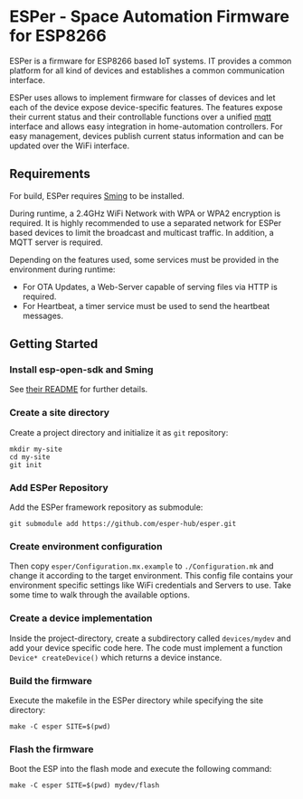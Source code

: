 # ESPer - Space Automation Firmware for ESP8266

ESPer is a firmware for ESP8266 based IoT systems.
IT provides a common platform for all kind of devices and establishes a common communication interface.

ESPer uses allows to implement firmware for classes of devices and let each of the device expose device-specific features.
The features expose their current status and their controllable functions over a unified [mqtt](http://mqtt.org/) interface and allows easy integration in home-automation controllers.
For easy management, devices publish current status information and can be updated over the WiFi interface.


## Requirements

For build, ESPer requires [Sming](https://github.com/SmingHub/Sming) to be installed.

During runtime, a 2.4GHz WiFi Network with WPA or WPA2 encryption is required.
It is highly recommended to use a separated network for ESPer based devices to limit the broadcast and multicast traffic.
In addition, a MQTT server is required.

Depending on the features used, some services must be provided in the environment during runtime:
* For OTA Updates, a Web-Server capable of serving files via HTTP is required.
* For Heartbeat, a timer service must be used to send the heartbeat messages.


## Getting Started

### Install esp-open-sdk and Sming
See [their README](https://github.com/SmingHub/Sming/blob/develop/Readme.md) for further details.

### Create a site directory
Create a project directory and initialize it as `git` repository:
~~~~
mkdir my-site
cd my-site
git init
~~~~

### Add ESPer Repository
Add the ESPer framework repository as submodule:
~~~~
git submodule add https://github.com/esper-hub/esper.git
~~~~

### Create environment configuration
Then copy `esper/Configuration.mx.example` to `./Configuration.mk` and change it according to the target environment.
This config file contains your environment specific settings like WiFi credentials and Servers to use.
Take some time to walk through the available options.

### Create a device implementation
Inside the project-directory, create a subdirectory called `devices/mydev` and add your device specific code here.
The code must implement a function `Device* createDevice()` which returns a device instance.

### Build the firmware
Execute the makefile in the ESPer directory while specifying the site directory:
~~~~
make -C esper SITE=$(pwd)
~~~~

### Flash the firmware
Boot the ESP into the flash mode and execute the following command:
~~~~
make -C esper SITE=$(pwd) mydev/flash
~~~~

